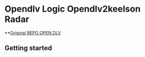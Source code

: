 # Opendlv Logic Opendlv2keelson Radar

**[Original REPO OPEN DLV](https://git.opendlv.org/testing/opendlv-connector-opendlv2keelson-radar**)

## Getting started

